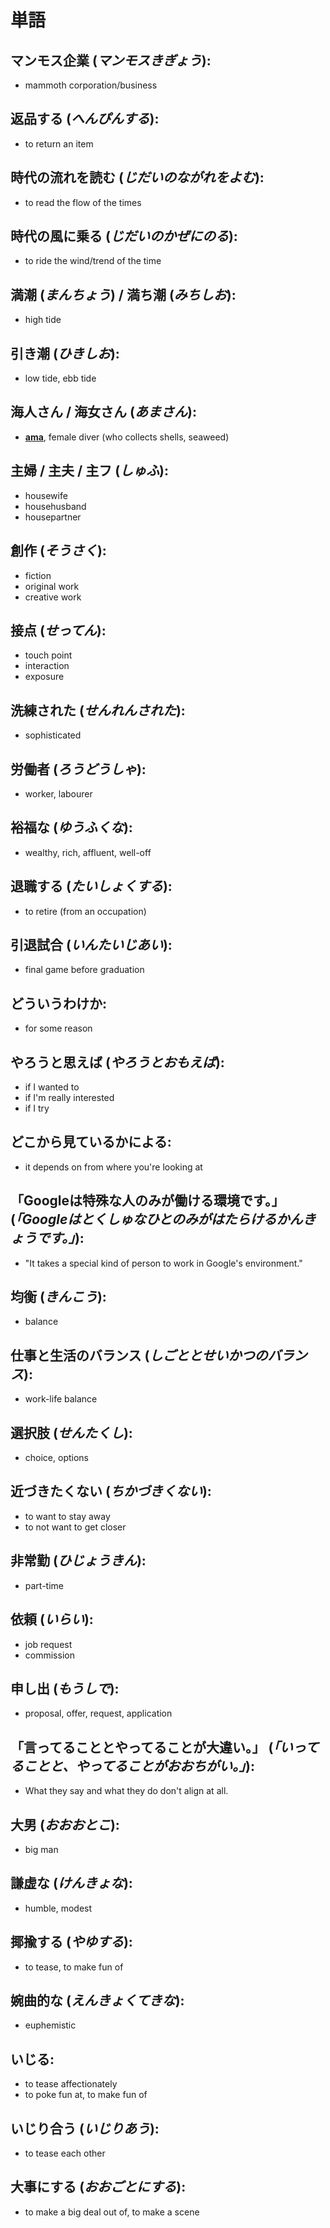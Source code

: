 # 単語

## **マンモス企業** (_マンモスきぎょう_):
- mammoth corporation/business

## **返品する** (_へんぴんする_):
- to return an item

## **時代の流れを読む** (_じだいのながれをよむ_):
- to read the flow of the times
## **時代の風に乗る** (_じだいのかぜにのる_):
- to ride the wind/trend of the time

## **満潮** (_まんちょう_) / **満ち潮** (_みちしお_):
- high tide

## **引き潮** (_ひきしお_):
- low tide, ebb tide

## **海人さん / 海女さん** (_あまさん_):
- [**ama**](https://en.wikipedia.org/wiki/Ama_(diving)), female diver (who collects shells, seaweed)

## **主婦 / 主夫 / 主フ** (_しゅふ_):
- housewife
- househusband
- housepartner

## **創作** (_そうさく_):
- fiction
- original work
- creative work

## **接点** (_せってん_):
- touch point
- interaction
- exposure

## **洗練された** (_せんれんされた_):
- sophisticated

## **労働者** (_ろうどうしゃ_):
- worker, labourer

## **裕福な** (_ゆうふくな_):
- wealthy, rich, affluent, well-off

## **退職する** (_たいしょくする_):
- to retire (from an occupation)

## **引退試合** (_いんたいじあい_):
- final game before graduation

## **どういうわけか**:
- for some reason

## **やろうと思えば** (_やろうとおもえば_):
- if I wanted to
- if I'm really interested
- if I try

## **どこから見ているかによる**:
- it depends on from where you're looking at

## **「Googleは特殊な人のみが働ける環境です。」** (_「Googleはとくしゅなひとのみがはたらけるかんきょうです。」_):
- "It takes a special kind of person to work in Google's environment."

## **均衡** (_きんこう_):
- balance

## **仕事と生活のバランス** (_しごととせいかつのバランス_):
- work-life balance

## **選択肢** (_せんたくし_):
- choice, options

## **近づきたくない** (_ちかづきくない_):
- to want to stay away
- to not want to get closer

## **非常勤** (_ひじょうきん_):
- part-time

## **依頼** (_いらい_):
- job request
- commission

## **申し出** (_もうしで_):
- proposal, offer, request, application

## **「言ってることとやってることが大違い。」** (_「いってることと、やってることがおおちがい。」_):
- What they say and what they do don't align at all.

## **大男** (_おおおとこ_):
- big man

## **謙虚な** (_けんきょな_):
- humble, modest

## **揶揄する** (_やゆする_):
- to tease, to make fun of

## **婉曲的な** (_えんきょくてきな_):
- euphemistic

## **いじる**:
- to tease affectionately
- to poke fun at, to make fun of

## **いじり合う** (_いじりあう_):
- to tease each other

## **大事にする** (_おおごとにする_):
- to make a big deal out of, to make a scene
